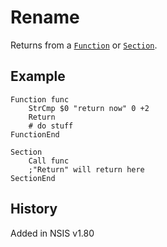 # Rename

Returns from a [`Function`][1] or [`Section`][2].

## Example

	Function func
		StrCmp $0 "return now" 0 +2
		Return
		# do stuff
	FunctionEnd

	Section
		Call func
		;"Return" will return here
	SectionEnd

## History

Added in NSIS v1.80

[1]: Function.md
[2]: Section.md